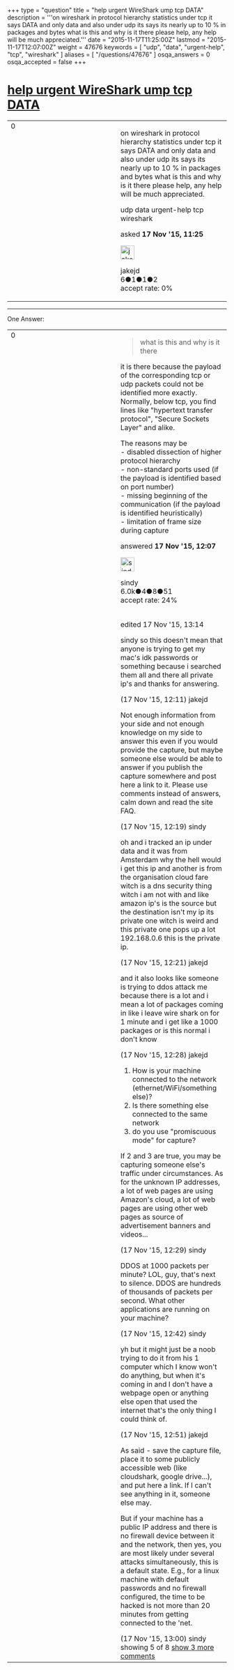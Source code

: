 +++
type = "question"
title = "help urgent WireShark ump tcp DATA"
description = '''on wireshark in protocol hierarchy statistics under tcp it says DATA and only data and also under udp its says its nearly up to 10 % in packages and bytes what is this and why is it there please help, any help will be much appreciated.'''
date = "2015-11-17T11:25:00Z"
lastmod = "2015-11-17T12:07:00Z"
weight = 47676
keywords = [ "udp", "data", "urgent-help", "tcp", "wireshark" ]
aliases = [ "/questions/47676" ]
osqa_answers = 0
osqa_accepted = false
+++

<div class="headNormal">

# [help urgent WireShark ump tcp DATA](/questions/47676/help-urgent-wireshark-ump-tcp-data)

</div>

<div id="main-body">

<div id="askform">

<table id="question-table" style="width:100%;"><colgroup><col style="width: 50%" /><col style="width: 50%" /></colgroup><tbody><tr class="odd"><td style="width: 30px; vertical-align: top"><div class="vote-buttons"><div id="post-47676-score" class="post-score" title="current number of votes">0</div><div id="favorite-count" class="favorite-count"></div></div></td><td><div id="item-right"><div class="question-body"><p>on wireshark in protocol hierarchy statistics under tcp it says DATA and only data and also under udp its says its nearly up to 10 % in packages and bytes what is this and why is it there please help, any help will be much appreciated.</p></div><div id="question-tags" class="tags-container tags">udp data urgent-help tcp wireshark</div><div id="question-controls" class="post-controls"></div><div class="post-update-info-container"><div class="post-update-info post-update-info-user"><p>asked <strong>17 Nov '15, 11:25</strong></p><img src="https://secure.gravatar.com/avatar/5ec0ec3600cc181ca2ba0df090a8749b?s=32&amp;d=identicon&amp;r=g" class="gravatar" width="32" height="32" alt="jakejd&#39;s gravatar image" /><p>jakejd<br />
<span class="score" title="6 reputation points">6</span><span title="1 badges"><span class="badge1">●</span><span class="badgecount">1</span></span><span title="1 badges"><span class="silver">●</span><span class="badgecount">1</span></span><span title="2 badges"><span class="bronze">●</span><span class="badgecount">2</span></span><br />
<span class="accept_rate" title="Rate of the user&#39;s accepted answers">accept rate:</span> <span title="jakejd has no accepted answers">0%</span></p></div></div><div id="comments-container-47676" class="comments-container"></div><div id="comment-tools-47676" class="comment-tools"></div><div class="clear"></div><div id="comment-47676-form-container" class="comment-form-container"></div><div class="clear"></div></div></td></tr></tbody></table>

------------------------------------------------------------------------

<div class="tabBar">

<span id="sort-top"></span>

<div class="headQuestions">

One Answer:

</div>

</div>

<span id="47678"></span>

<div id="answer-container-47678" class="answer">

<table style="width:100%;"><colgroup><col style="width: 50%" /><col style="width: 50%" /></colgroup><tbody><tr class="odd"><td style="width: 30px; vertical-align: top"><div class="vote-buttons"><div id="post-47678-score" class="post-score" title="current number of votes">0</div></div></td><td><div class="item-right"><div class="answer-body"><blockquote><p>what is this and why is it there<br />
</p></blockquote><p>it is there because the payload of the corresponding tcp or udp packets could not be identified more exactly. Normally, below tcp, you find lines like "hypertext transfer protocol", "Secure Sockets Layer" and alike.<br />
</p><p>The reasons may be<br />
- disabled dissection of higher protocol hierarchy<br />
- non-standard ports used (if the payload is identified based on port number)<br />
- missing beginning of the communication (if the payload is identified heuristically)<br />
- limitation of frame size during capture</p></div><div class="answer-controls post-controls"></div><div class="post-update-info-container"><div class="post-update-info post-update-info-user"><p>answered <strong>17 Nov '15, 12:07</strong></p><img src="https://secure.gravatar.com/avatar/00fc6e2633725bd871ff636f0175eabc?s=32&amp;d=identicon&amp;r=g" class="gravatar" width="32" height="32" alt="sindy&#39;s gravatar image" /><p>sindy<br />
<span class="score" title="6049 reputation points"><span>6.0k</span></span><span title="4 badges"><span class="badge1">●</span><span class="badgecount">4</span></span><span title="8 badges"><span class="silver">●</span><span class="badgecount">8</span></span><span title="51 badges"><span class="bronze">●</span><span class="badgecount">51</span></span><br />
<span class="accept_rate" title="Rate of the user&#39;s accepted answers">accept rate:</span> <span title="sindy has 110 accepted answers">24%</span> </br></br></p></div><div class="post-update-info post-update-info-edited"><p>edited 17 Nov '15, 13:14</p></div></div><div id="comments-container-47678" class="comments-container"><span id="47679"></span><div id="comment-47679" class="comment"><div id="post-47679-score" class="comment-score"></div><div class="comment-text"><p>sindy so this doesn't mean that anyone is trying to get my mac's idk passwords or something because i searched them all and there all private ip's and thanks for answering.</p></div><div id="comment-47679-info" class="comment-info"><span class="comment-age">(17 Nov '15, 12:11)</span> jakejd</div></div><span id="47683"></span><div id="comment-47683" class="comment"><div id="post-47683-score" class="comment-score"></div><div class="comment-text"><p>Not enough information from your side and not enough knowledge on my side to answer this even if you would provide the capture, but maybe someone else would be able to answer if you publish the capture somewhere and post here a link to it. Please use comments instead of answers, calm down and read the site FAQ.</p></div><div id="comment-47683-info" class="comment-info"><span class="comment-age">(17 Nov '15, 12:19)</span> sindy</div></div><span id="47684"></span><div id="comment-47684" class="comment"><div id="post-47684-score" class="comment-score"></div><div class="comment-text"><p>oh and i tracked an ip under data and it was from Amsterdam why the hell would i get this ip and another is from the organisation cloud fare witch is a dns security thing witch i am not with and like amazon ip's is the source but the destination isn't my ip its private one witch is weird and this private one pops up a lot 192.168.0.6 this is the private ip.</p></div><div id="comment-47684-info" class="comment-info"><span class="comment-age">(17 Nov '15, 12:21)</span> jakejd</div></div><span id="47685"></span><div id="comment-47685" class="comment"><div id="post-47685-score" class="comment-score"></div><div class="comment-text"><p>and it also looks like someone is trying to ddos attack me because there is a lot and i mean a lot of packages coming in like i leave wire shark on for 1 minute and i get like a 1000 packages or is this normal i don't know</p></div><div id="comment-47685-info" class="comment-info"><span class="comment-age">(17 Nov '15, 12:28)</span> jakejd</div></div><span id="47686"></span><div id="comment-47686" class="comment"><div id="post-47686-score" class="comment-score"></div><div class="comment-text"><ol><li>How is your machine connected to the network (ethernet/WiFi/something else)?<br />
</li><li>Is there something else connected to the same network<br />
</li><li>do you use "promiscuous mode" for capture?<br />
</li></ol><p>If 2 and 3 are true, you may be capturing someone else's traffic under circumstances. As for the unknown IP addresses, a lot of web pages are using Amazon's cloud, a lot of web pages are using other web pages as source of advertisement banners and videos...</p></div><div id="comment-47686-info" class="comment-info"><span class="comment-age">(17 Nov '15, 12:29)</span> sindy</div></div><span id="47687"></span><div id="comment-47687" class="comment not_top_scorer"><div id="post-47687-score" class="comment-score"></div><div class="comment-text"><p>DDOS at 1000 packets per minute? LOL, guy, that's next to silence. DDOS are hundreds of thousands of packets per second. What other applications are running on your machine?</p></div><div id="comment-47687-info" class="comment-info"><span class="comment-age">(17 Nov '15, 12:42)</span> sindy</div></div><span id="47688"></span><div id="comment-47688" class="comment not_top_scorer"><div id="post-47688-score" class="comment-score"></div><div class="comment-text"><p>yh but it might just be a noob trying to do it from his 1 computer which I know won't do anything, but when it's coming in and I don't have a webpage open or anything else open that used the internet that's the only thing I could think of.</p></div><div id="comment-47688-info" class="comment-info"><span class="comment-age">(17 Nov '15, 12:51)</span> jakejd</div></div><span id="47689"></span><div id="comment-47689" class="comment not_top_scorer"><div id="post-47689-score" class="comment-score"></div><div class="comment-text"><p>As said - save the capture file, place it to some publicly accessible web (like cloudshark, google drive...), and put here a link. If I can't see anything in it, someone else may.</p><p>But if your machine has a public IP address and there is no firewall device between it and the network, then yes, you are most likely under several attacks simultaneously, this is a default state. E.g., for a linux machine with default passwords and no firewall configured, the time to be hacked is not more than 20 minutes from getting connected to the 'net.</p></div><div id="comment-47689-info" class="comment-info"><span class="comment-age">(17 Nov '15, 13:00)</span> sindy</div></div></div><div id="comment-tools-47678" class="comment-tools"><span class="comments-showing"> showing 5 of 8 </span> <a href="#" class="show-all-comments-link">show 3 more comments</a></div><div class="clear"></div><div id="comment-47678-form-container" class="comment-form-container"></div><div class="clear"></div></div></td></tr></tbody></table>

</div>

<div class="paginator-container-left">

</div>

</div>

</div>

